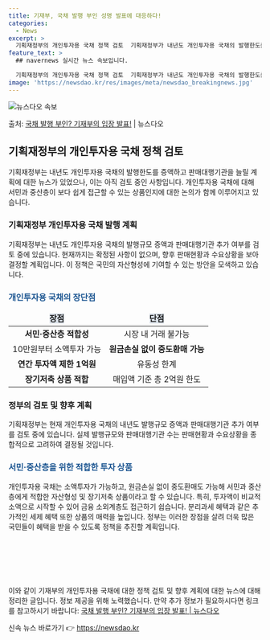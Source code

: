 ```yaml
---
title: 기재부, 국채 발행 부인 성명 발표에 대응하다!
categories:
  - News
excerpt: >
  기획재정부의 개인투자용 국채 정책 검토  기획재정부가 내년도 개인투자용 국채의 발행한도를 증액하고 판매대행기…
feature_text: >
  ## navernews 실시간 뉴스 속보입니다.

  기획재정부의 개인투자용 국채 정책 검토  기획재정부가 내년도 개인투자용 국채의 발행한도를 증액하고 판매대행기…
image: 'https://newsdao.kr/res/images/meta/newsdao_breakingnews.jpg'
---
```


![뉴스다오 속보](https://newsdao.kr/res/images/meta/newsdao_breakingnews.jpg)

<p>출처: <a href="https://newsdao.kr/4209" rel="dofollow">국채 발행 부인? 기재부의 입장 발표!</a> | 뉴스다오</p>

<h2 data-ke-size="size26">기획재정부의 개인투자용 국채 정책 검토</h2>
<p data-ke-size="size16">기획재정부는 내년도 개인투자용 국채의 발행한도를 증액하고 판매대행기관을 늘릴 계획에 대한 뉴스가 있었으나, 이는 아직 검토 중인 사항입니다. 개인투자용 국채에 대해 서민과 중산층이 보다 쉽게 접근할 수 있는 상품인지에 대한 논의가 함께 이루어지고 있습니다.</p>

<h3>기획재정부 개인투자용 국채 발행 계획</h3>
<p data-ke-size="size16">기획재정부는 내년도 개인투자용 국채의 발행규모 증액과 판매대행기관 추가 여부를 검토 중에 있습니다. 현재까지는 확정된 사항이 없으며, 향후 판매현황과 수요상황을 보아 결정할 계획입니다. 이 정책은 국민의 자산형성에 기여할 수 있는 방안을 모색하고 있습니다.</p>

<h3><b><span style="color: #1a5490;">개인투자용 국채의 장단점</span></b></h3>
<table>
<thead>
<tr>
<td style="text-align: center; height: 17px;"><b><span style="background-color: #21538527;">장점</span></b></td>
<td style="text-align: center; height: 17px;"><b><span style="background-color: #21538527;">단점</span></b></td>
</tr>
</thead>
<tbody>
<tr>
<td style="text-align: center; height: 17px;"><b>서민·중산층 적합성</b></td>
<td style="text-align: center; height: 17px;">시장 내 거래 불가능</td>
</tr>
<tr>
<td style="text-align: center; height: 17px;">10만원부터 소액투자 가능</td>
<td style="text-align: center; height: 17px;"><b>원금손실 없이 중도환매 가능</b></td>
</tr>
<tr>
<td style="text-align: center; height: 17px;"><b>연간 투자액 제한 1억원</b></td>
<td style="text-align: center; height: 17px;">유동성 한계</td>
</tr>
<tr>
<td style="text-align: center; height: 17px;"><b>장기저축 상품 적합</b></td>
<td style="text-align: center; height: 17px;">매입액 기준 총 2억원 한도</td>
</tr>
</tbody>
</table>

<h3>정부의 검토 및 향후 계획</h3>
<p data-ke-size="size16">기획재정부는 현재 개인투자용 국채의 내년도 발행규모 증액과 판매대행기관 추가 여부를 검토 중에 있습니다. 실제 발행규모와 판매대행기관 수는 판매현황과 수요상황을 종합적으로 고려하여 결정될 것입니다.</p>

<h3><b><span style="color: #1a5490;">서민·중산층을 위한 적합한 투자 상품</span></b></h3>
<p data-ke-size="size16">개인투자용 국채는 소액투자가 가능하고, 원금손실 없이 중도환매도 가능해 서민과 중산층에게 적합한 자산형성 및 장기저축 상품이라고 할 수 있습니다. 특히, 투자액이 비교적 소액으로 시작할 수 있어 금융 소외계층도 접근하기 쉽습니다. 분리과세 혜택과 같은 추가적인 세제 혜택 또한 상품의 매력을 높입니다. 정부는 이러한 장점을 살려 더욱 많은 국민들이 혜택을 받을 수 있도록 정책을 추진할 계획입니다.</p>

<p data-ke-size="size16">&nbsp;</p>
<p data-ke-size="size16">&nbsp;</p>
<p data-ke-size="size16">&nbsp;</p>

이와 같이 기재부의 개인투자용 국채에 대한 정책 검토 및 향후 계획에 대한 뉴스에 대해 정리한 글입니다. 정보 제공을 위해 노력했습니다. 만약 추가 정보가 필요하시다면 링크를 참고하시기 바랍니다: [국채 발행 부인? 기재부의 입장 발표! | 뉴스다오](https://newsdao.kr/4209) 

신속 뉴스 바로가기 👉 <a href="https://newsdao.kr" rel="dofollow">https://newsdao.kr</a>


